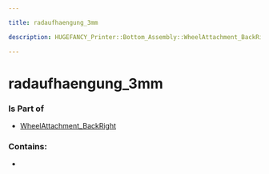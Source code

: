 ```yaml
---

title: radaufhaengung_3mm

description: HUGEFANCY_Printer::Bottom_Assembly::WheelAttachment_BackRight::radaufhaengung_3mm

---
```

# radaufhaengung_3mm
<script>
    var geoarray = '{"radaufhaengung_3mm": {}}';
</script>
<script>
    var basepath = '/assets/HUGEFANCY_Printer/Bottom_Assembly/WheelAttachment_BackRight/';
</script>
<link rel="stylesheet" href="/css/container.css">

<div id="container"></div>

<!-- these are the required scripts for the three.js scene -->
<script src="/lib/three.min.js"></script>
<script src="/lib/OrbitControls.js"></script>
<script src="/lib/RectAreaLightUniformsLib.js"></script>
<!-- this is your app's lib file -->
<script src="/lib/triceratops_app.js"></script>
### Is Part of
- [WheelAttachment_BackRight](../WheelAttachment_BackRight)  

### Contains:
- [](./radaufhaengung_3mm/)

